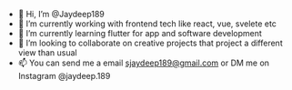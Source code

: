 - 👋 Hi, I’m @Jaydeep189
- 👀 I’m currently working with frontend tech like react, vue, svelete etc
- 🌱 I’m currently learning flutter for app and software development
- 💞️ I’m looking to collaborate on creative projects that project a different view than usual
- 📫 You can send me a email sjaydeep189@gmail.com or DM me on Instagram @jaydeep.189

<!---
Jaydeep189/Jaydeep189 is a ✨ special ✨ repository because its `README.md` (this file) appears on your GitHub profile.
You can click the Preview link to take a look at your changes.
--->
